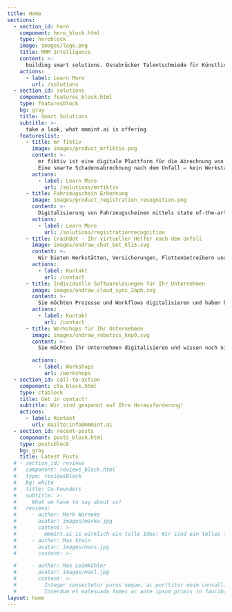 ```yaml
---
title: Home
sections:
  - section_id: hero
    component: hero_block.html
    type: heroblock
    image: images/logo.png
    title: MMM Intelligence
    content: >-
      building smart solutions. Osnabrücker Talentschmiede für Künstliche Intelligenz und Digitales.
    actions:
      - label: Learn More
        url: /solutions
  - section_id: solutions
    component: features_block.html
    type: featuresblock
    bg: gray
    title: Smart Solutions
    subtitle: >-
      take a look, what mmmint.ai is offering
    featureslist:
      - title: mr fiktiv
        image: images/product_mrfiktiv.png
        content: >-
          mr fiktiv ist eine digitale Plattform für die Abrechnung von Versicherungsschäden nach einem Unfall.​
          Eine smarte Schadensabrechnung nach dem Unfall – kein Werkstattbesuch, keine Reparatur und dank dem Einsatz von KI schnelles Geld. ​
        actions:
          - label: Learn More
            url: /solutions/mrfiktiv
      - title: Fahrzeugschein Erkennung
        image: images/product_registration_recognition.png
        content: >-
          Digitalisierung von Fahrzeugscheinen mittels state of-the-art Object Detection und Optical Character Recognition (OCR). Durch Machine Learning zur automatisierten Anlage von Kundenfahrzeugen und Versicherungsfällen in Ihrem DMS. mmmint.ai virtualisiert den Fahrzeugschein sowohl für den Werkstattbesuch, Flottenbetreiber als auch Fuhrparkmanager.
        actions:
          - label: Learn More
            url: /solutions/registrationrecognition
      - title: CrashBot - Ihr virtueller Helfer nach dem Unfall
        image: images/undraw_chat_bot_kli5.svg
        content: >-
          Wir bieten Werkstätten, Versicherungen, Flottenbetreibern und Fuhrparkmanagern einen auf KI trainierten Chatbot an. Die Antworten werden durch Deep Learning optimiert und geben dem Endkunden Sicherheit im Umgang mit dieser schwierigen Thematik. Unser CrashBot lernt gerade für seinen großen Auftritt - wenn Sie von Anfang dabei sein möchten, melden Sie sich gerne hier für unsere Updates an.
        actions:
          - label: Kontakt
            url: /contact
      - title: Individuelle Softwarelösungen für Ihr Unternehmen
        image: images/undraw_cloud_sync_2aph.svg
        content: >-
          Sie möchten Prozesse und Workflows digitalisieren und haben bereits konkrete Ideen? Wir entwickeln gemeinsam mit Ihnen datenbasierte digitale Services. Maßgeschneiderte Innovationen. Sprechen Sie uns gerne für Ihr individuelles Produkt an. [<mark>mmmint.ai - building smart solutions</mark>](/solutions)
        actions:
          - label: Kontakt
            url: /contact
      - title: Workshops für Ihr Unternehmen
        image: images/undraw_robotics_kep0.svg
        content: >-
          Sie möchten Ihr Unternehmen digitalisieren und wissen noch nicht wie? Wir bieten eine Reihe von Workshops zum Thema Digitaler Transformation. [<mark>mmmint.ai - creating value</mark>](/workshops)

        actions:
          - label: Workshops
            url: /workshops
  - section_id: call-to-action
    component: cta_block.html
    type: ctablock
    title: Get in contact!
    subtitle: Wir sind gespannt auf Ihre Herausforderung!
    actions:
      - label: Kontakt
        url: mailto:info@mmmint.ai
  - section_id: recent-posts
    component: posts_block.html
    type: postsblock
    bg: gray
    title: Latest Posts
  # - section_id: reviews
  #   component: reviews_block.html
  #   type: reviewsblock
  #   bg: white
  #   title: Co-Founders
  #   subtitle: >-
  #     What we have to say about us!
  #   reviews:
  #     - author: Mark Warneke
  #       avatar: images/markw.jpg
  #       content: >-
  #         mmmint.ai is wirklich ein tolle Idee! Wir sind ein tolles Team und bieten viel potential.
  #     - author: Max Stein
  #       avatar: images/maxs.jpg
  #       content: >-

  #     - author: Max Leimkühler
  #       avatar: images/maxl.jpg
  #       content: >-
  #         Integer consectetur purus neque, ac porttitor enim convallis vitae.
  #         Interdum et malesuada fames ac ante ipsum primis in faucibus.
layout: home
---
```

